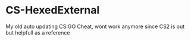 # CS-HexedExternal

My old auto updating CS:GO Cheat, wont work anymore since CS2 is out but helpfull as a reference
